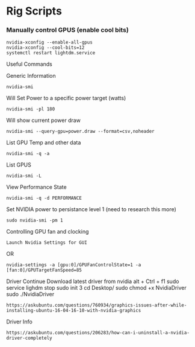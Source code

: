 # Rig Scripts

### Manually control GPUS (enable cool bits)
```
nvidia-xconfig --enable-all-gpus
nvidia-xconfig --cool-bits=12
systemctl restart lightdm.service
```

Useful Commands

Generic Information
    
    nvidia-smi

Will Set Power to a specific power target (watts)

    nvidia-smi -pl 180


Will show current power draw

    nvidia-smi --query-gpu=power.draw --format=csv,noheader

List GPU Temp and other data
    
    nvidia-smi -q -a
    
List GPUS
    
    nvidia-smi -L

View Performance State

    nvidia-smi -q -d PERFORMANCE


Set NVIDIA power to persistance level 1 (need to research this more)

    sudo nvidia-smi -pm 1

Controlling GPU fan and clocking

    Launch Nvidia Settings for GUI
    
OR

    nvidia-settings -a [gpu:0]/GPUFanControlState=1 -a [fan:0]/GPUTargetFanSpeed=85
    
    

Driver Continue
    Download latest driver from nvidia
    alt + Ctrl + f1
    sudo service lighdm stop
    sudo init 3
    cd Desktop/
    sudo chmod +x NvidiaDriver
    sudo ./NvidiaDriver
    
    
    https://askubuntu.com/questions/760934/graphics-issues-after-while-installing-ubuntu-16-04-16-10-with-nvidia-graphics
    
    
Driver Info

    https://askubuntu.com/questions/206283/how-can-i-uninstall-a-nvidia-driver-completely